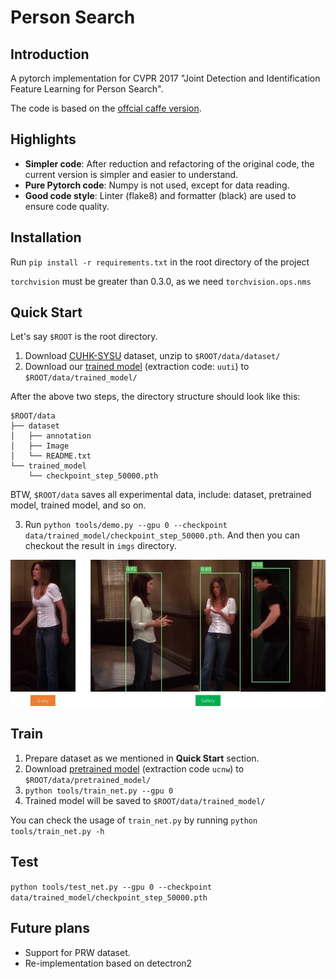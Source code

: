 # Person Search

## Introduction

A pytorch implementation for CVPR 2017 "Joint Detection and Identification Feature Learning for Person Search".

The code is based on the [offcial caffe version](https://github.com/ShuangLI59/person_search.git).

## Highlights

-   **Simpler code**: After reduction and refactoring of the original code, the current version is simpler and easier to understand.
-   **Pure Pytorch code**: Numpy is not used, except for data reading.
-   **Good code style**: Linter (flake8) and formatter (black) are used to ensure code quality.

## Installation

Run `pip install -r requirements.txt` in the root directory of the project

`torchvision` must be greater than 0.3.0, as we need `torchvision.ops.nms`

## Quick Start

Let's say `$ROOT` is the root directory.

1. Download [CUHK-SYSU](https://pan.baidu.com/s/1jHLfeZk) dataset, unzip to `$ROOT/data/dataset/`
2. Download our [trained model](https://pan.baidu.com/s/1myLvpWHWJcAne3xDVuvQGg) (extraction code: `uuti`) to `$ROOT/data/trained_model/`

After the above two steps, the directory structure should look like this:

```
$ROOT/data
├── dataset
│   ├── annotation
│   ├── Image
│   └── README.txt
└── trained_model
    └── checkpoint_step_50000.pth
```

BTW, `$ROOT/data` saves all experimental data, include: dataset, pretrained model, trained model, and so on.

3. Run `python tools/demo.py --gpu 0 --checkpoint data/trained_model/checkpoint_step_50000.pth`.
   And then you can checkout the result in `imgs` directory.

![demo.jpg](./imgs/demo.jpg)

## Train

1. Prepare dataset as we mentioned in **Quick Start** section.
2. Download [pretrained model](https://pan.baidu.com/s/1dC8dEuB_8pV8m6Msrj8dXw) (extraction code `ucnw`) to `$ROOT/data/pretrained_model/`
3. `python tools/train_net.py --gpu 0`
4. Trained model will be saved to `$ROOT/data/trained_model/`

You can check the usage of `train_net.py` by running `python tools/train_net.py -h`

## Test

`python tools/test_net.py --gpu 0 --checkpoint data/trained_model/checkpoint_step_50000.pth`

## Future plans

-   Support for PRW dataset.
-   Re-implementation based on detectron2
